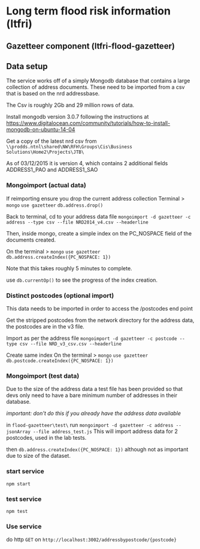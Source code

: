 # Long term flood risk information (ltfri)

## Gazetteer component (ltfri-flood-gazetteer)

## Data setup

The service works off of a simply Mongodb database that contains a large collection of address documents.  These need to be imported from a csv that is based on the nrd addressbase.

The Csv is roughly 2Gb and 29 million rows of data.

Install mongodb version 3.0.7 following the instructions at https://www.digitalocean.com/community/tutorials/how-to-install-mongodb-on-ubuntu-14-04

Get a copy of the latest nrd csv from `\\prodds.ntnl\shared\NW\RFH\Groups\Cis\Business Solutions\Home2\Projects\JTB\`

As of 03/12/2015 it is version 4, which contains 2 additional fields ADDRESS1_PAO and ADDRESS1_SAO

### Mongoimport (actual data)

If reimporting ensure you drop the current address collection
Terminal > `mongo`
`use gazetteer`
`db.address.drop()`

Back to terminal, cd to your address data file
`mongoimport -d gazetteer -c address --type csv --file NRD2014_v4.csv --headerline`

Then, inside mongo, create a simple index on the PC_NOSPACE field of the documents created.

On the terminal > `mongo`
`use gazetteer`
`db.address.createIndex({PC_NOSPACE: 1})`

Note that this takes roughly 5 minutes to complete.

use `db.currentOp()` to see the progress of the index creation.

### Distinct postcodes (optional import)

This data needs to be imported in order to access the /postcodes end point

Get the stripped postcodes from the network directory for the address data, the postcodes are in the v3 file.

Import as per the address file
`mongoimport -d gazetteer -c postcode --type csv --file NRD_v3_csv.csv --headerline`

Create same index
On the terminal > `mongo`
`use gazetteer`
`db.postcode.createIndex({PC_NOSPACE: 1})`

### Mongoimport (test data)

Due to the size of the address data a test file has been provided so that devs only need to have a bare minimum number of addresses in their database.

_important: don't do this if you already have the address data available_

in `flood-gazetteer\test\` run `mongoimport -d gazetteer -c address --jsonArray --file address_test.js` This will import address data for 2 postcodes, used in the lab tests.

then `db.address.createIndex({PC_NOSPACE: 1})` although not as important due to size of the dataset.

### start service

`npm start`

### test service

`npm test`

### Use service

do http `GET` on `http://localhost:3002/addressbypostcode/{postcode}`
